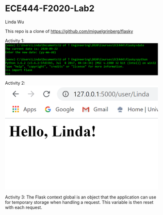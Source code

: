 # ECE444-F2020-Lab2
Linda Wu

This repo is a clone of https://github.com/miguelgrinberg/flasky

Activity 1:
![Activity 1](Activity1.PNG)


Activity 2:
![Activity 2](Activity2.PNG)


Activity 3:
The Flask context global is an object that the application can use for temporary storage when handling a request. This variable is then reset with each request.

